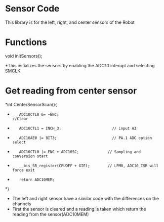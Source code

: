 Sensor Code
=============

This library is for the left, right, and center sensors of the Robot

Functions
=========

void initSensors();

  *This initializes the sensors by enabling the ADC10 interupt and selecting SMCLK

  
Get reading from center sensor
============================
  *int CenterSensorScan(){
  *        ADC10CTL0 &= ~ENC;                                                        //Clear
  *        ADC10CTL1 = INCH_3;                       // input A3
  *        ADC10AE0 |= BIT3;                         // PA.1 ADC option select
  *        ADC10CTL0 |= ENC + ADC10SC;             // Sampling and conversion start
  *        __bis_SR_register(CPUOFF + GIE);        // LPM0, ADC10_ISR will force exit
  *        return ADC10MEM;
  *}

  * The left and right sensor have a similar code with the differences on the channels
  * First the sensor is cleared and a reading is taken which return the reading from the sensor(ADC10MEM)


